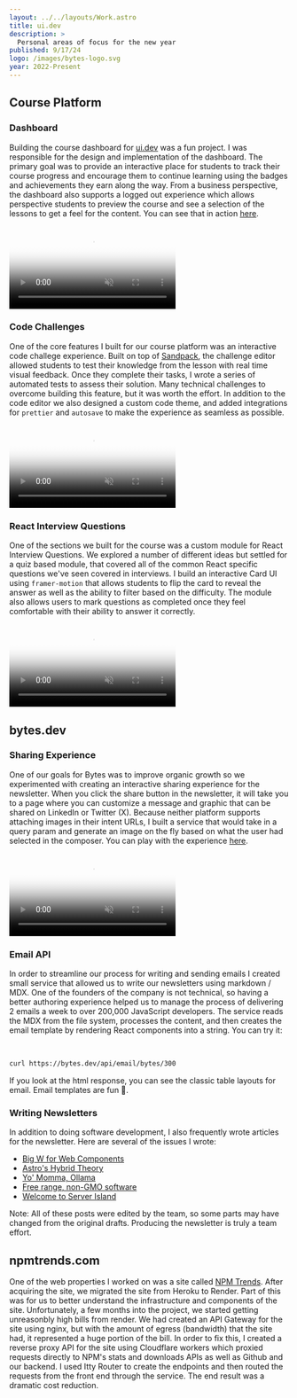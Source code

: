 ```yaml
---
layout: ../../layouts/Work.astro
title: ui.dev
description: >
  Personal areas of focus for the new year
published: 9/17/24
logo: /images/bytes-logo.svg
year: 2022-Present
---
```


## Course Platform

### Dashboard

Building the course dashboard for [ui.dev](https://ui.dev) was a fun project. I was responsible for the design and implementation of the dashboard. The primary goal was to provide an interactive place for students to track their course progress and encourage them to continue learning using the badges and achievements they earn along the way. From a business perspective, the dashboard also supports a logged out experience which allows perspective students to preview the course and see a selection of the lessons to get a feel for the content. You can see that in action [here](https://ui.dev/c/react).

<div class="overflow-hidden my-8">
  <video class="w-full" autoplay loop muted playsinline poster="/images/placeholder.jpg">
    <source src="/video/dashboard-walkthrough.mp4" type="video/mp4" />
  </video>
</div>

### Code Challenges

One of the core features I built for our course platform was an interactive code challege experience. Built on top of [Sandpack](https://sandpack.codesandbox.io/), the challenge editor allowed students to test their knowledge from the lesson with real time visual feedback. Once they complete their tasks, I wrote a series of automated tests to assess their solution. Many technical challenges to overcome building this feature, but it was worth the effort. In addition to the code editor we also designed a custom code theme, and added integrations for `prettier` and `autosave` to make the experience as seamless as possible.

<div class="overflow-hidden my-8">
  <video class="w-full" autoplay loop muted playsinline poster="/images/placeholder.jpg">
    <source src="/video/challenge-editor.mp4" type="video/mp4" />
  </video>
</div>

### React Interview Questions

One of the sections we built for the course was a custom module for React Interview Questions. We explored a number of different ideas but settled for a quiz based module, that covered all of the common React specific questions we've seen covered in interviews. I build an interactive Card UI using `framer-motion` that allows students to flip the card to reveal the answer as well as the ability to filter based on the difficulty. The module also allows users to mark questions as completed once they feel comfortable with their ability to answer it correctly.

<div class="overflow-hidden my-8">
  <video class="w-full" autoplay loop muted playsinline poster="/images/placeholder.jpg">
    <source src="/video/react-interview-questions.mp4" type="video/mp4" />
  </video>
</div>

## bytes.dev

### Sharing Experience

One of our goals for Bytes was to improve organic growth so we experimented with creating an interactive sharing experience for the newsletter. When you click the share button in the newsletter, it will take you to a page where you can customize a message and graphic that can be shared on LinkedIn or Twitter (X). Because neither platform supports attaching images in their intent URLs, I built a service that would take in a query param and generate an image on the fly based on what the user had selected in the composer. You can play with the experience [here](https://bytes.dev/share).

<div class="overflow-hidden my-8">
  <video class="w-full" autoplay loop muted playsinline poster="/images/placeholder.jpg">
    <source src="/video/bytes-share.mp4" type="video/mp4" />
  </video>
</div>

### Email API

In order to streamline our process for writing and sending emails I created small service that allowed us to write our newsletters using markdown / MDX. One of the founders of the company is not technical, so having a better authoring experience helped us to manage the process of delivering 2 emails a week to over 200,000 JavaScript developers. The service reads the MDX from the file system, processes the content, and then creates the email template by rendering React components into a string. You can try it:

<br/>

```bash
curl https://bytes.dev/api/email/bytes/300
```

If you look at the html response, you can see the classic table layouts for email. Email templates are fun 🫠.

### Writing Newsletters

In addition to doing software development, I also frequently wrote articles for the newsletter. Here are several of the issues I wrote:

- [Big W for Web Components](https://bytes.dev/archives/326)
- [Astro's Hybrid Theory](https://bytes.dev/archives/324)
- [Yo' Momma, Ollama](https://bytes.dev/archives/318)
- [Free range, non-GMO software](https://bytes.dev/archives/314)
- [Welcome to Server Island](https://bytes.dev/archives/308)

Note: All of these posts were edited by the team, so some parts may have changed from the original drafts. Producing the newsletter is truly a team effort.

## npmtrends.com

One of the web properties I worked on was a site called [NPM Trends](npmtrends.com). After acquiring the site, we migrated the site from Heroku to Render. Part of this was for us to better understand the infrastructure and components of the site. Unfortunately, a few months into the project, we started getting unreasonbly high bills from render. We had created an API Gateway for the site using nginx, but with the amount of egress (bandwidth) that the site had, it represented a huge portion of the bill. In order to fix this, I created a reverse proxy API for the site using Cloudflare workers which proxied requests directly to NPM's stats and downloads APIs as well as Github and our backend. I used Itty Router to create the endpoints and then routed the requests from the front end through the service. The end result was a dramatic cost reduction.

##
